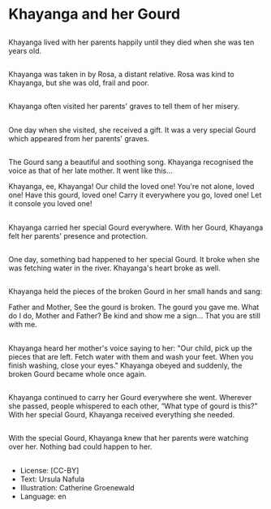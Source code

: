 # Khayanga and her Gourd

##
Khayanga lived with her parents
happily until they died when she
was ten years old.

##
Khayanga was taken in by Rosa, a
distant relative.
Rosa was kind to Khayanga, but she
was old, frail and poor.

##
Khayanga often visited her parents'
graves to tell them of her misery.

##
One day when she visited, she
received a gift. It was a very special
Gourd which appeared from her
parents' graves.

##
The Gourd sang a beautiful and
soothing song. Khayanga
recognised the voice as that of her
late mother.
It went like this…

Khayanga, ee, Khayanga!
Our child the loved one!
You're not alone, loved one!
Have this gourd, loved one!
Carry it everywhere you go, loved one!
Let it console you loved one!

##
Khayanga carried her special Gourd
everywhere.
With her Gourd, Khayanga felt her
parents' presence and protection.

##
One day, something bad happened
to her special Gourd. It broke when
she was fetching water in the river.
Khayanga's heart broke as well.

##
Khayanga held the pieces of the
broken Gourd in her small hands
and sang:

Father and Mother,
See the gourd is broken.
The gourd you gave me.
What do I do, Mother and Father?
Be kind and show me a sign…
That you are still with me.

##
Khayanga heard her mother's voice
saying to her:
"Our child, pick up the pieces that
are left.
Fetch water with them and wash
your feet.
When you finish washing, close your
eyes."
Khayanga obeyed and suddenly,
the broken Gourd became whole
once again.

##
Khayanga continued to carry her
Gourd everywhere she went.
Wherever she passed, people
whispered to each other, “What
type of gourd is this?”
With her special Gourd, Khayanga
received everything she needed.

##
With the special Gourd, Khayanga
knew that her parents were
watching over her.
Nothing bad could happen to her.

##
* License: [CC-BY]
* Text: Ursula Nafula
* Illustration: Catherine Groenewald
* Language: en
